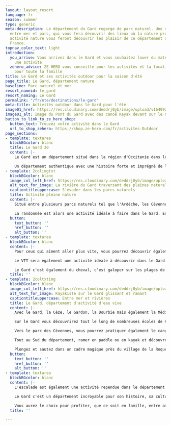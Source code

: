 ```yaml
---
layout: layout_resort
language: fr
season: summer
type: generic
meta-description: Le département du Gard regorge de parc naturel. Une véritable destination
  entre mer et parc, qui vous fera découvrir des lieux où la nature prospère. Diverses
  activité nature vous feront découvrir les plaisir de ce département du Sud de la
  France.
topnav_color_text: light
introduction:
  you_arrive: Vous arrivez dans le Gard et vous souhaitez louer du matériel ou trouver
    une activité
  zehero_advice: ZE HERO vous conseille pour les activités et la location des équipements
    pour toute la famille
title: Le Gard et ses activités outdoor pour la saison d'été
page_title: Le Gard, département nature
baseline: Parc naturel et mer
resort_nameid: le_gard
resort_naming: Le Gard
permalink: "/fr/ete/destinations/le-gard"
meta-title: Activités outdoor dans le Gard pour l'été
image01_href: https://res.cloudinary.com/deddrj0yb/image/upload/v1649921244/website/resorts/Gard/bernd-dittrich-B7cO-Z9V_zc-unsplash.jpg
image01_alt: Image du Pont du Gard avec des canoë Kayak devant sur le Gard
button_to_link_to_ze_hero_shop:
  button_text: Trouvez votre activité dans le Gard
  url_to_shop_zehero: https://shop.ze-hero.com/fr/activites-Outdoor
page_sections:
- template: textarea
  blockBGcolor: blanc
  title: Le Gard 30
  content: |-
    Le Gard est un département situé dans la région d'Occitanie dans le sud de la France. Sa rivière "le Gard" le traverse sur sa partie Est du département. Nîmes, Uzès, Alès, Le Grau du Roi et Bagnols sur Cèze sont les principales villes qui composent ce département du Sud Est de la France. Situé entre la mer Méditerranée ainsi que plus plusieurs parcs naturels tel que les Cévennes, l'Ardèche, et la Camargue, le Gard regorge de milieu naturel d'exception. Vous découvrirez une variété de paysages surprenants et préservés. Le Pont du Gard est un lieu également connu et incroyable. Dans le Gard on y retrouve aussi des villages parmi les plus beaux villages de France. Il abrite 4 lieux d’exception qui font partis du patrimoine de l’Unesco : le Pont du Gard, l’Abbaye de Saint-Gilles et les grands espaces des Causses et Cévennes ainsi que les gorges du Gardon.

    Un département authentique avec une histoire forte et imprégné de la romanité, des villages remarquables ainsi qu'une nature d'exception et préservé.
- template: 2colimgtxt
  blockBGcolor: blanc
  image_col_left_href: https://res.cloudinary.com/deddrj0yb/image/upload/v1649857694/website/resorts/Gard/sebastien-jermer-WommfO0Dfjg-unsplash.jpg
  alt_text_for_image: La rivière du Gard traversant des plaines naturels
  captiontitleuppercase: S'évader dans les parcs naturels
  title: Activité pleine nature
  content: |-
    Situé entre plusieurs parcs naturels tel que l'Ardèche, les Cévennes, le Camargue et les Causses le Gard offre une variété de paysages. En plus des différents parcs naturels, vous trouverez de nombreuses réserves naturelles tel que la réserve de Combe Chaude, des gorges du Gardon. Vous découvrirez également de nombreux sites naturels comme les cascades du Sautadet, les Gorges de la Cèze, la mer des roches, la Fausse des Fournès, le cirque de Navacelle et bien d'autres.

    La randonnée est alors une activité idéale à faire dans le Gard. Entre la garrigue, les plaines, les sommets tel que le Mont Aigoual, le Gard c’est 9000 km d’itinéraire de randonnée pédestre. Le choix des randonnées sera alors immense. Vous pourrez découvrir une variété d’environnement. Découvrez alors le parc national des Cévennes et laissez-vous guider par un accompagnateur de moyenne montagne afin de découvrir et de comprendre cette nature. Vous pourrez vous imprégner des paysages historiques, préservé, plus montagneux tout comme des paysages plus méditerranéens avec la garrigue et ses horizons de flamants roses. Les randonnées les plus connues se trouvent dans les gorges du Gardon, au sommet du Mont Aigoual, au pont du Gard, à Corbès, au pont du Hasard, à la mer des Roches, aux lacs des Pises, vers les collines de Senhac etc. Découvrez en randonnant ces paysages sublimes mais également le terroir, les troupeaux, la faune et flore et l’histoire de cette terre.
  button:
    text_button: ''
    href_button: ''
    alt_button: ''
- template: textarea
  blockBGcolor: blanc
  content: |-
    Pour ceux qui aiment aller plus vite, vous pourrez découvrir également le Gard en courant et en pratiquant le Trail-running. Tout comme la randonnée, le choix des itinéraires est large et incroyable. Toutes les possibilités s'offrent à vous pour courir et découvrir dans l'effort des lieux somptueux pour simple plaisir de vos yeux et de vos jambes. Vous trouverez également des circuits et des parcours spécialement dédiés au Trail.

    Le VTT sera également une activité idéale à découvrir dans le Gard. Le Gard comporte la marque nationale "Accueil Vélo", ce qui permet d'avoir une destination 100% vélo. Partez traverser la Camargue, les Causses et les Cévennes, cheminer sur les traces des Celtes et des Romains en VTT. Une multitude de paysages divers et riches en histoire. Vous trouverez des circuits techniques comme des circuits plus doux et agréables. Le vélo de route sera également un moyen parfait de parcourir les routes et de sillonner les lieux et les villages.

    Le Gard c'est également du cheval, c'est galoper sur les plages de Camargues au coucher du soleil. C'est prendre un âne et partir dans les Cévennes randonner et bivouaquer. Un retour aux sources, une source d'inspiration, le bonheur à l'état naturel.
  title: ''
- template: 2coltxtimg
  blockBGcolor: blanc
  image_col_left_href: https://res.cloudinary.com/deddrj0yb/image/upload/v1649857701/website/resorts/Gard/quentin-bounias-GL_YlnE4djk-unsplash.jpg
  alt_text_for_image: Kayakiste sur le Gard glissant et ramant
  captiontitleuppercase: Entre mer et rivières
  title: Le Gard, département d'activité d'eau vive
  content: |-
    Avec le Gard, la Cèze, le Gardon, la Dourbie mais également la Méditerranée et plusieurs lacs, le département du Gard offre une multitude de lieux pour profiter d'activité d'eau vive.

    Sur le Gard vous découvrirez tout le long de nombreuses écoles de Rafting, de canyoning, de kayak, et d'hydrospeed. Vous pourrez profiter des descentes pour découvrir et randonner en profitant du paysage. C'est également s'amuser et vivre des sensations fortes en rafting. Les différentes rivières tel que la Cèze, le Gardon et la Dourbie seront idéales pour pratiquer le canoë-kayak. Entre rapides et sensations fortes, le Gard offre un large panel de descente à faire. Un moment de fraîcheur dans des cadres uniques. Vous pourrez également louer votre kayak dans le Gard, la Dourbie, le Gardon et randonner et par exemple aller voir le fameux Pont du Gard.

    Vers le parc des Cévennes, vous pourrez pratiquer également le canyoning avec de multiples canyons réputés.

    Tout au Sud du département, ramer en paddle ou en kayak et découvrez la Camargue en sillonnant les environs près des flamants roses.

    Plongez et sautez dans un cadre magique près du village de la Roque sur Cèze aux cascades du Sauteret.
  button:
    text_button: ''
    href_button: ''
    alt_button: ''
- template: textarea
  blockBGcolor: blanc
  content: |-
    L'escalade est également une activité rependue dans le département du Gard avec de nombreuses voies et de falaises pour grimper. Vous retrouverez les meilleurs pour grimper à Seynes, Collias, Russan, Rochefort du Gard, Orsan, Estézargues, Pont d’Auzon. Vous l'avez compris, vous aurez le choix pour vous initier à l'escalade dans le Gard tout comme vous perfectionnez. L'escalade c'est une parfaite activité afin de se dépasser mais également de découvrir un lieu, un environnement car vous êtes directement dans son milieu naturel.

    Le Gard c'est un département incroyable pour son histoire, sa culture, son territoire, son patrimoine. Mais c'est surtout un département où la nature prospère par ses nombreux parcs, réserves et sites naturels, des lieux d'exceptions et protégés. Partez le découvrir en randonnant à pied, à cheval, en kayak. Faîte le plein de sensation en canyoning, en rafting, en escalade et en VTT.

    Vous aurez le choix pour profiter, que ce soit en famille, entre amis ou en couple. Un séjour qui se voudra unique dans le Gard.
  title: ''

---
```

